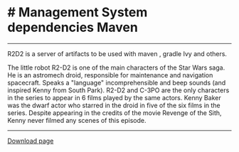 # # Management System dependencies Maven 
--- 

R2D2 is a server of artifacts to be used with maven , gradle Ivy and others.

The little robot R2-D2 is one of the main characters of the Star Wars saga. He is an astromech droid, responsible for maintenance and navigation spacecraft. Speaks a "language" incomprehensible and beep sounds (and inspired Kenny from South Park). 
R2-D2 and C-3PO are the only characters in the series to appear in 6 films played by the same actors. Kenny Baker was the dwarf actor who starred in the droid in five of the six films in the series. Despite appearing in the credits of the movie Revenge of the Sith, Kenny never filmed any scenes of this episode. 

---

[Download page](https://sourceforge.net/projects/r2d2-repository/files "Download")
